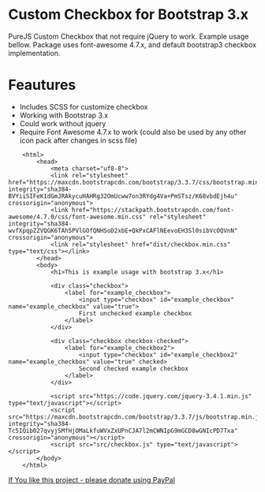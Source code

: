 # Custom Checkbox for Bootstrap 3.x
PureJS Custom Checkbox that not require jQuery to work. Example usage bellow. 
Package uses font-awesome 4.7.x, and default bootstrap3 checkbox implementation.

# Feautures
* Includes SCSS for customize checkbox
* Working with Bootstrap 3.x
* Could work without jquery
* Require Font Awesome 4.7.x to work (could also be used by any other icon pack after changes in scss file)



~~~~<!DOCTYPE html>
    <html>
        <head>
            <meta charset="uf8-8">
            <link rel="stylesheet" href="https://maxcdn.bootstrapcdn.com/bootstrap/3.3.7/css/bootstrap.min.css" integrity="sha384-BVYiiSIFeK1dGmJRAkycuHAHRg32OmUcww7on3RYdg4Va+PmSTsz/K68vbdEjh4u" crossorigin="anonymous">
            <link href="https://stackpath.bootstrapcdn.com/font-awesome/4.7.0/css/font-awesome.min.css" rel="stylesheet" integrity="sha384-wvfXpqpZZVQGK6TAh5PVlGOfQNHSoD2xbE+QkPxCAFlNEevoEH3Sl0sibVcOQVnN" crossorigin="anonymous">
            <link rel="stylesheet" href="dist/checkbox.min.css" type="text/css"></link>
        </head>
        <body>
            <h1>This is example usage with bootstrap 3.x</h1>
        
            <div class="checkbox">
                <label for="example_checkbox">
                    <input type="checkbox" id="example_checkbox" name="example_checkbox" value="true">
                    First unchecked example checkbox
                </label>
            </div>
        
            <div class="checkbox checkbox-checked">
                <label for="example_checkbox2">
                    <input type="checkbox" id="example_checkbox2" name="example_checkbox" value="true" checked>
                    Second checked example checkbox
                </label>
            </div>
        
            <script src="https://code.jquery.com/jquery-3.4.1.min.js" type="text/javascript"></script>
            <script src="https://maxcdn.bootstrapcdn.com/bootstrap/3.3.7/js/bootstrap.min.js" integrity="sha384-Tc5IQib027qvyjSMfHjOMaLkfuWVxZxUPnCJA7l2mCWNIpG9mGCD8wGNIcPD7Txa" crossorigin="anonymous"></script>
            <script src="src/checkbox.js" type="text/javascript"></script>
        </body>
    </html>
~~~~

[If You like this project - please donate using PayPal](https://www.paypal.com/cgi-bin/webscr?cmd=_donations&business=RN84ZCNKWJNLG&item_name=Donate&currency_code=USD&source=url")
